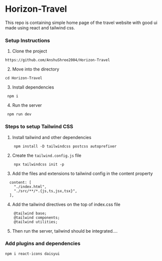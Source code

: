 # Horizon-Travel

This repo is containing simple home page of the travel website with good ui made using react and tailwind css.

### Setup Instructions

1. Clone the project

```
https://github.com/AnshuShree2004/Horizon-Travel
```

2. Move into the directory

```
cd Horizon-Travel
```

3. Install dependencies

```
 npm i
```

4. Run the server

```
 npm run dev
```

### Steps to setup Tailwind CSS

1. Install tailwind and other dependencies

```
    npm install -D tailwindcss postcss autoprefixer
```

2. Create the `tailwind.config.js` file

```
    npx tailwindcss init -p
```

3. Add the files and extensions to tailwind config in the content property

```
  content: [
    "./index.html",
    "./src/**/*.{js,ts,jsx,tsx}",
  ],
```

4. Add the tailwind directives on the top of index.css file

```
    @tailwind base;
    @tailwind components;
    @tailwind utilities;
```

5. Then run the server, tailwind should be integrated....

### Add plugins and dependencies

```
npm i react-icons daisyui
```

